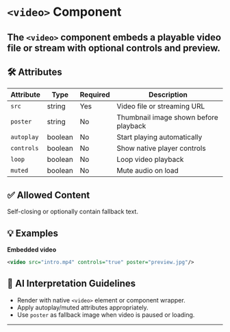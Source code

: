 # `<video>` Component

The `<video>` component embeds a playable video file or stream with optional controls and preview.
---

## 🛠 Attributes
| Attribute | Type | Required | Description |
|-----------|------|----------|-------------|
| `src` | string | Yes | Video file or streaming URL |
| `poster` | string | No | Thumbnail image shown before playback |
| `autoplay` | boolean | No | Start playing automatically |
| `controls` | boolean | No | Show native player controls |
| `loop` | boolean | No | Loop video playback |
| `muted` | boolean | No | Mute audio on load |

## ✅ Allowed Content
Self-closing or optionally contain fallback text.

## 💡 Examples
**Embedded video**
```xml
<video src="intro.mp4" controls="true" poster="preview.jpg"/>
```

## 🧩 AI Interpretation Guidelines
- Render with native `<video>` element or component wrapper.
- Apply autoplay/muted attributes appropriately.
- Use `poster` as fallback image when video is paused or loading.
---